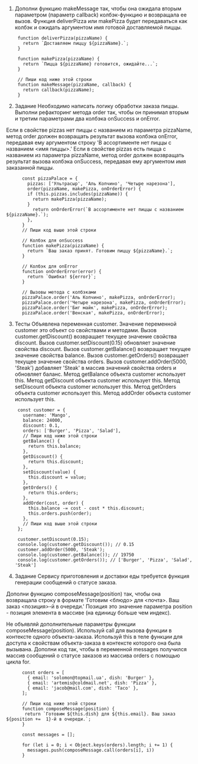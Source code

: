 1. Дополни функцию makeMessage так, чтобы она ожидала вторым параметром (параметр callback) колбэк-функцию и возвращала ее вызов. Функция deliverPizza или makePizza будет передаваться как колбэк и ожидать аргументом имя готовой доставляемой пиццы.

        function deliverPizza(pizzaName) {
          return `Доставляем пиццу ${pizzaName}.`;
        }

        function makePizza(pizzaName) {
          return `Пицца ${pizzaName} готовится, ожидайте...`;
        }

        // Пиши код ниже этой строки
        function makeMessage(pizzaName, callback) {
          return callback(pizzaName);
        }



2. Задание
Необходимо написать логику обработки заказа пиццы. Выполни рефакторинг метода order так, чтобы он принимал вторым и третим параметрами два колбэка onSuccess и onError.

Если в свойстве pizzas нет пиццы с названием из параметра pizzaName, метод order должен возвращать результат вызова колбэка onError, передавая ему аргументом строку 'В ассортименте нет пиццы с названием <имя пиццы>.'
Если в свойстве pizzas есть пицца с названием из параметра pizzaName, метод order должен возвращать результат вызова колбэка onSuccess, передавая ему аргументом имя заказанной пиццы.

          const pizzaPalace = {
            pizzas: ['Ультрасыр', 'Аль Копчино', 'Четыре нарезона'],
            order(pizzaName, makePizza, onOrderError) {
            if (this.pizzas.includes(pizzaName)) {
              return makePizza(pizzaName);
            } 
              return onOrderError(`В ассортименте нет пиццы с названием ${pizzaName}.`);
            },
          }
          // Пиши код выше этой строки

          // Колбэк для onSuccess
          function makePizza(pizzaName) {
            return `Ваш заказ принят. Готовим пиццу ${pizzaName}.`;
          }

          // Колбэк для onError
          function onOrderError(error) {
            return `Ошибка! ${error}`;
          }

          // Вызовы метода с колбэками
          pizzaPalace.order('Аль Копчино', makePizza, onOrderError);
          pizzaPalace.order('Четыре нарезона', makePizza, onOrderError);
          pizzaPalace.order('Биг майк', makePizza, onOrderError);
          pizzaPalace.order('Венская', makePizza, onOrderError);



3. Тесты
Объявлена переменная customer.
Значение переменной customer это объект со свойствами и методами.
Вызов customer.getDiscount() возвращает текущее значение свойства discount.
Вызов customer.setDiscount(0.15) обновляет значение свойства discount.
Вызов customer.getBalance() возвращает текущее значение свойства balance.
Вызов customer.getOrders() возвращает текущее значение свойства orders.
Вызов customer.addOrder(5000, 'Steak') добавляет 'Steak' в массив значений свойства orders и обновляет баланс.
Метод getBalance объекта customer использует this.
Метод getDiscount объекта customer использует this.
Метод setDiscount объекта customer использует this.
Метод getOrders объекта customer использует this.
Метод addOrder объекта customer использует this.

        const customer = {
          username: 'Mango',
          balance: 24000,
          discount: 0.1,
          orders: ['Burger', 'Pizza', 'Salad'],
          // Пиши код ниже этой строки
          getBalance() {
            return this.balance;
          },
          getDiscount() {
            return this.discount;
          },
          setDiscount(value) {
            this.discount = value;
          },
          getOrders() {
            return this.orders;
          },
          addOrder(cost, order) {
            this.balance -= cost - cost * this.discount;
            this.orders.push(order);
          },
          // Пиши код выше этой строки
        };

        customer.setDiscount(0.15);
        console.log(customer.getDiscount()); // 0.15
        customer.addOrder(5000, 'Steak');
        console.log(customer.getBalance()); // 19750
        console.log(customer.getOrders()); // ['Burger', 'Pizza', 'Salad', 'Steak']



4. Задание
Сервису приготовления и доставки еды требуется функция генерации сообщений о статусе заказа.

Дополни функцию composeMessage(position) так, чтобы она возвращала строку в формате 'Готовим <блюдо> для <почта>. Ваш заказ <позиция>-й в очереди.' Позиция это значение параметра position - позиция элемента в массиве (на единицу больше чем индекс).

Не объявляй дополнительные параметры функции composeMessage(position).
Используй call для вызова функции в контексте одного объекта-заказа.
Используй this в теле функции для доступа к свойствам объекта-заказа в контексте которого она была вызывана.
Дополни код так, чтобы в переменной messages получился массив сообщений о статусе заказов из массива orders с помощью цикла for.

          const orders = [
            { email: 'solomon@topmail.ua', dish: 'Burger' },
            { email: 'artemis@coldmail.net', dish: 'Pizza' },
            { email: 'jacob@mail.com', dish: 'Taco' },
          ];

          // Пиши код ниже этой строки
          function composeMessage(position) {
           return `Готовим ${this.dish} для ${this.email}. Ваш заказ ${position +=  1}-й в очереди.`;
          }

          const messages = [];

          for (let i = 0; i < Object.keys(orders).length; i += 1) {
            messages.push(composeMessage.call(orders[i], i))
          }
